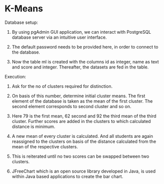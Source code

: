 # K-Means
Database setup:

1.	 By using pgAdmin GUI application, we can interact with PostgreSQL database server via an intuitive user interface.

2.	The default password needs to be provided here, in order to connect to the database.

3.	 Now the table ml is created with the columns id as integer, name as text and score and integer. Thereafter, the datasets are fed in the table.  

Execution:

1.	Ask for the no of clusters required for distinction.

2.	On basis of this number, determine initial cluster means. The first element of the database is taken as the mean of the first cluster. The second element corresponds to second cluster and so on.

3.	Here 79 is the first mean, 62 second and 92 the third mean of the third cluster. Further scores are added in the clusters to which calculated distance is minimum.

4.	A new mean of every cluster is calculated. And all students are again reassigned to the clusters on basis of the distance calculated from the mean of the respective clusters.

5.	This is reiterated until no two scores can be swapped between two clusters.

6.	JFreeChart which is an open source library developed in Java, is used within Java based applications to create the bar chart.
	

